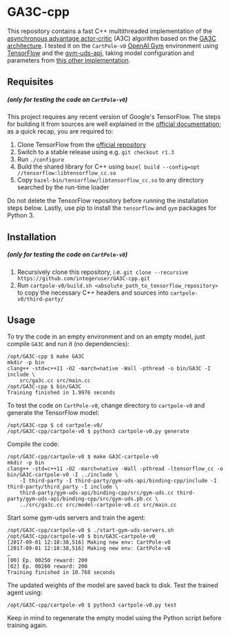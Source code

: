 # GA3C-cpp
This repository contains a fast C++ multithreaded implementation of the [asynchronous advantage actor-critic](https://arxiv.org/abs/1602.01783) (A3C) algorithm based on the [GA3C architecture](http://research.nvidia.com/publication/reinforcement-learning-through-asynchronous-advantage-actor-critic-gpu). I tested it on the `CartPole-v0` [OpenAI Gym](https://github.com/openai/gym) environment using [TensorFlow](https://www.tensorflow.org/) and the [gym-uds-api](https://github.com/integeruser/gym-uds-api), taking model configuration and parameters from [this other implementation](https://github.com/jaara/AI-blog/blob/master/CartPole-A3C.py).

## Requisites
##### (only for testing the code on `CartPole-v0`)
This project requires any recent version of Google's TensorFlow. The steps for building it from sources are well explained in the [official documentation](https://www.tensorflow.org/install/install_sources); as a quick recap, you are required to:
1. Clone TensorFlow from the [official repository](https://github.com/tensorflow/tensorflow)
2. Switch to a stable release using e.g. `git checkout r1.3`
4. Run `./configure`
5. Build the shared library for C++ using `bazel build --config=opt //tensorflow:libtensorflow_cc.so`
6. Copy `bazel-bin/tensorflow/libtensorflow_cc.so` to any directory searched by the run-time loader

Do not delete the TensorFlow repository before running the installation steps below. Lastly, use pip to install the `tensorflow` and `gym` packages for Python 3.

## Installation
##### (only for testing the code on `CartPole-v0`)
1. Recursively clone this repository, i.e. `git clone --recursive https://github.com/integeruser/GA3C-cpp.git`
2. Run `cartpole-v0/build.sh <absolute_path_to_tensorflow_repository>` to copy the necessary C++ headers and sources into `cartpole-v0/third-party/`

## Usage
To try the code in an empty environment and on an empty model, just compile `GA3C` and run it (no dependencies):
```
/opt/GA3C-cpp $ make GA3C
mkdir -p bin
clang++ -std=c++11 -O2 -march=native -Wall -pthread -o bin/GA3C -I include \
	src/ga3c.cc src/main.cc
/opt/GA3C-cpp $ bin/GA3C
Training finished in 1.9976 seconds
```

To test the code on `CartPole-v0`, change directory to `cartpole-v0` and generate the TensorFlow model:
```
/opt/GA3C-cpp $ cd cartpole-v0/
/opt/GA3C-cpp/cartpole-v0 $ python3 cartpole-v0.py generate
```
Compile the code:
```
/opt/GA3C-cpp/cartpole-v0 $ make GA3C-cartpole-v0
mkdir -p bin
clang++ -std=c++11 -O2 -march=native -Wall -pthread -ltensorflow_cc -o bin/GA3C-cartpole-v0 -I ../include \
	-I third-party -I third-party/gym-uds-api/binding-cpp/include -I third-party/third_party -I include \
	third-party/gym-uds-api/binding-cpp/src/gym-uds.cc third-party/gym-uds-api/binding-cpp/src/gym-uds.pb.cc \
	../src/ga3c.cc src/model-cartpole-v0.cc src/main.cc
```
Start some gym-uds servers and train the agent:
```
/opt/GA3C-cpp/cartpole-v0 $ ./start-gym-uds-servers.sh
/opt/GA3C-cpp/cartpole-v0 $ bin/GA3C-cartpole-v0
[2017-09-01 12:18:38,516] Making new env: CartPole-v0
[2017-09-01 12:18:38,516] Making new env: CartPole-v0
…
[00] Ep. 00250 reward: 200
[02] Ep. 00260 reward: 200
Training finished in 10.768 seconds
```
The updated weights of the model are saved back to disk. Test the trained agent using:
```
/opt/GA3C-cpp/cartpole-v0 $ python3 cartpole-v0.py test
```
Keep in mind to regenerate the empty model using the Python script before training again.
